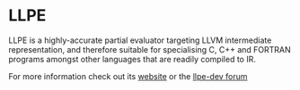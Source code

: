 LLPE
====

LLPE is a highly-accurate partial evaluator targeting LLVM intermediate representation, and therefore suitable for specialising C, C++ and FORTRAN programs amongst other languages that are readily compiled to IR.

For more information check out its [website](http://www.llpe.org/) or the [llpe-dev forum](https://groups.google.com/forum/#!forum/llpe-dev)